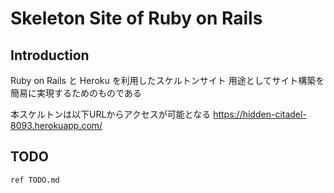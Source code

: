 # Skeleton Site of Ruby on Rails

## Introduction
Ruby on Rails と Heroku を利用したスケルトンサイト
用途としてサイト構築を簡易に実現するためのものである

本スケルトンは以下URLからアクセスが可能となる
https://hidden-citadel-8093.herokuapp.com/

## TODO
	ref TODO.md
